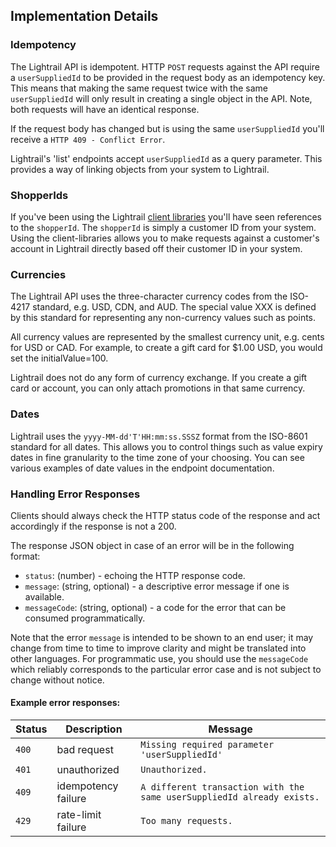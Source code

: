## Implementation Details

### Idempotency 
The Lightrail API is idempotent. HTTP `POST` requests against the API require a `userSuppliedId` to be provided in the request body as an idempotency key. 
This means that making the same request twice with the same `userSuppliedId` will only result in creating a single object in the API. Note, both requests will have an identical response.
  
If the request body has changed but is using the same `userSuppliedId` you'll receive a `HTTP 409 - Conflict Error`. 

Lightrail's 'list' endpoints accept `userSuppliedId` as a query parameter. This provides a way of linking objects from your system to Lightrail.  

### ShopperIds
If you've been using the Lightrail [client libraries](https://github.com/Giftbit/Lightrail-API-Docs/blob/master/docs/client-libraries.md#client-libraries) you'll have seen references to the `shopperId`. The `shopperId` is simply a customer ID from your system. Using the client-libraries allows you to make requests against a customer's account in Lightrail directly based off their customer ID in your system. 

### Currencies 
The Lightrail API uses the three-character currency codes from the ISO-4217 standard, e.g. USD, CDN, and AUD. The special value XXX is defined by this standard for representing any non-currency values such as points.

All currency values are represented by the smallest currency unit, e.g. cents for USD or CAD. For example, to create a gift card for $1.00 USD, you would set the initialValue=100.

Lightrail does not do any form of currency exchange. If you create a gift card or account, you can only attach promotions in that same currency.

### Dates
Lightrail uses the `yyyy-MM-dd'T'HH:mm:ss.SSSZ` format from the ISO-8601 standard for all dates. This allows you to control things such as value expiry dates in fine granularity to the time zone of your choosing. You can see various examples of date values in the endpoint documentation. 

### Handling Error Responses

Clients should always check the HTTP status code of the response and act accordingly if the response is not a 200.

The response JSON object in case of an error will be in the following format:
- `status`: (number) - echoing the HTTP response code.    
- `message`: (string, optional) - a descriptive error message if one is available. 
- `messageCode`: (string, optional) - a code for the error that can be consumed programmatically.

Note that the error `message` is intended to be shown to an end user; it may change from time to time to improve clarity and might be translated into other languages. For programmatic use, you should use the `messageCode` which reliably corresponds to the particular error case and is not subject to change without notice.

#### Example error responses:
| Status | Description         | Message                                  |
| :----- | ------------------- | ---------------------------------------- |
| `400`  | bad request         | `Missing required parameter 'userSuppliedId'` |
| `401`  | unauthorized        | `Unauthorized.`                          |
| `409`  | idempotency failure | `A different transaction with the same userSuppliedId already exists.` |
| `429`  | rate-limit failure  | `Too many requests.`                     |
